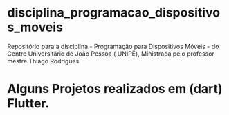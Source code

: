 # disciplina_programacao_dispositivos_moveis

Repositório para a disciplina - Programação para Dispositivos Móveis - do Centro Universitário de João Pessoa ( UNIPÊ), Ministrada pelo professor mestre Thiago Rodrigues 

# Alguns Projetos realizados em (dart) Flutter.
